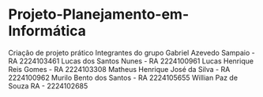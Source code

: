 # Projeto-Planejamento-em-Informática
Criação de projeto prático
Integrantes do grupo
Gabriel Azevedo Sampaio - RA 2224103461
Lucas dos Santos Nunes - RA 2224100961
Lucas Henrique Reis Gomes - RA 2224103308
Matheus Henrique José da Silva - RA 2224100962
Murilo Bento dos Santos - RA 2224105655
Willian Paz de Souza RA - 2224102685

